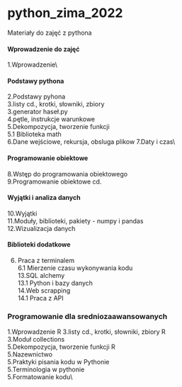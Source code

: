 # python_zima_2022
Materiały do zajęć z pythona

#### Wprowadzenie do zajęć
1.Wprowadzenie\

#### Podstawy pythona
2.Podstawy pyhona\
3.listy cd., krotki, słowniki, zbiory\
3.generator haseł.py\
4.pętle, instrukcje warunkowe\
5.Dekompozycja, tworzenie funkcji\
5.1 Biblioteka math\
6.Dane wejściowe, rekursja, obsluga plikow
7.Daty i czas\

#### Programowanie obiektowe
8.Wstęp do programowania obiektowego\
9.Programowanie obiektowe cd.

#### Wyjątki i analiza danych
10.Wyjątki\
11.Moduły, biblioteki, pakiety - numpy i pandas\
12.Wizualizacja danych

#### Biblioteki dodatkowe
6. Praca z terminalem\
6.1 Mierzenie czasu wykonywania kodu\
13.SQL alchemy\
13.1 Python i bazy danych\
14.Web scrapping\
14.1 Praca z API

### Programowanie dla sredniozaawansowanych
1.Wprowadzenie R
3.listy cd., krotki, słowniki, zbiory R\
3.Moduł collections\
5.Dekompozycja, tworzenie funkcji R\
5.Nazewnictwo\
5.Praktyki pisania kodu w Pythonie\
5.Terminologia w pythonie\
5.Formatowanie kodu\
